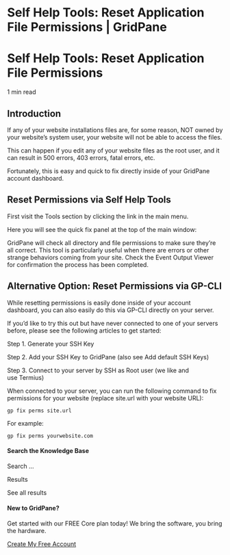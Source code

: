# Self Help Tools: Reset Application File Permissions | GridPane

# Self Help Tools: Reset Application File Permissions

 

1 min read 

## Introduction

If any of your website installations files are, for some reason, NOT owned by your website’s system user, your website will not be able to access the files.

This can happen if you edit any of your website files as the root user, and it can result in 500 errors, 403 errors, fatal errors, etc.

Fortunately, this is easy and quick to fix directly inside of your GridPane account dashboard.

 

## Reset Permissions via Self Help Tools

First visit the Tools section by clicking the link in the main menu.

Here you will see the quick fix panel at the top of the main window:

GridPane will check all directory and file permissions to make sure they’re all correct. This tool is particularly useful when there are errors or other strange behaviors coming from your site. Check the Event Output Viewer for confirmation the process has been completed.

 

## Alternative Option: Reset Permissions via GP-CLI

While resetting permissions is easily done inside of your account dashboard, you can also easily do this via GP-CLI directly on your server.

If you’d like to try this out but have never connected to one of your servers before, please see the following articles to get started:

 

Step 1. Generate your SSH Key

Step 2. Add your SSH Key to GridPane (also see Add default SSH Keys)

Step 3. Connect to your server by SSH as Root user (we like and use Termius)

 

When connected to your server, you can run the following command to fix permissions for your website (replace site.url with your website URL):

```
gp fix perms site.url
```

For example:

```
gp fix perms yourwebsite.com
```

 

 

#### Search the Knowledge Base

Search ...

 Results

See all results

#### New to GridPane?

Get started with our FREE Core plan today! We bring the software, you bring the hardware.

[Create My Free Account](https://gridpane.com/checkout/?plan=core)


